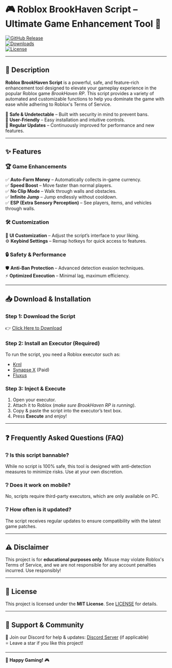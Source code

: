 # 🎮 Roblox BrookHaven Script – Ultimate Game Enhancement Tool 🚀  

[![GitHub Release](https://img.shields.io/github/v/release/username/repo?label=Latest%20Version&style=for-the-badge)](LINK)  
[![Downloads](https://img.shields.io/github/downloads/username/repo/total?color=blue&label=Total%20Downloads&style=for-the-badge)](LINK)  
[![License](https://img.shields.io/github/license/username/repo?label=License&style=for-the-badge)](LICENSE)  

---

## 📜 Description  
**Roblox BrookHaven Script** is a powerful, safe, and feature-rich enhancement tool designed to elevate your gameplay experience in the popular Roblox game *BrookHaven RP*. This script provides a variety of automated and customizable functions to help you dominate the game with ease while adhering to Roblox's Terms of Service.  

🔹 **Safe & Undetectable** – Built with security in mind to prevent bans.  
🔹 **User-Friendly** – Easy installation and intuitive controls.  
🔹 **Regular Updates** – Continuously improved for performance and new features.  

---

## ✨ Features  

### 🏆 Game Enhancements  
✅ **Auto-Farm Money** – Automatically collects in-game currency.  
✅ **Speed Boost** – Move faster than normal players.  
✅ **No Clip Mode** – Walk through walls and obstacles.  
✅ **Infinite Jump** – Jump endlessly without cooldown.  
✅ **ESP (Extra Sensory Perception)** – See players, items, and vehicles through walls.  

### 🛠️ Customization  
🎨 **UI Customization** – Adjust the script’s interface to your liking.  
⚙️ **Keybind Settings** – Remap hotkeys for quick access to features.  

### 🔒 Safety & Performance  
🛡️ **Anti-Ban Protection** – Advanced detection evasion techniques.  
⚡ **Optimized Execution** – Minimal lag, maximum efficiency.  

---

## 📥 Download & Installation  

### Step 1: Download the Script  
👉 [Click Here to Download](LINK)  

### Step 2: Install an Executor (Required)  
To run the script, you need a Roblox executor such as:  
- [Krnl](https://krnl.place/)  
- [Synapse X](https://x.synapse.to/) (Paid)  
- [Fluxus](https://fluxteam.net/)  

### Step 3: Inject & Execute  
1. Open your executor.  
2. Attach it to Roblox (*make sure BrookHaven RP is running*).  
3. Copy & paste the script into the executor’s text box.  
4. Press **Execute** and enjoy!  

---

## ❓ Frequently Asked Questions (FAQ)  

### ❔ Is this script bannable?  
While no script is 100% safe, this tool is designed with anti-detection measures to minimize risks. Use at your own discretion.  

### ❔ Does it work on mobile?  
No, scripts require third-party executors, which are only available on PC.  

### ❔ How often is it updated?  
The script receives regular updates to ensure compatibility with the latest game patches.  

---

## ⚠️ Disclaimer  
This project is for **educational purposes only**. Misuse may violate Roblox's Terms of Service, and we are not responsible for any account penalties incurred. Use responsibly!  

---

## 📜 License  
This project is licensed under the **MIT License**. See [LICENSE](LICENSE) for details.  

---

## 💬 Support & Community  
📢 Join our Discord for help & updates: [Discord Server](LINK) (if applicable)  
⭐ Leave a star if you like this project!  

---

🚀 **Happy Gaming!** 🎮